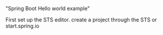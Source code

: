 "Spring Boot Hello world example" 

First set up the STS editor.
create a project  through the STS or start.spring.io

